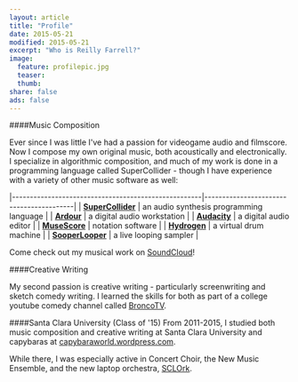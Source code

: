 ```yaml
---
layout: article
title: "Profile"
date: 2015-05-21
modified: 2015-05-21
excerpt: "Who is Reilly Farrell?"
image:
  feature: profilepic.jpg
  teaser: 
  thumb:
share: false
ads: false
---
```


####Music Composition

Ever since I was little I've had a passion for videogame audio and filmscore.  Now I compose my own original music, both acoustically and electronically.  I specialize in algorithmic composition, and much of my work is done in a programming language called SuperCollider - though I have experience with a variety of other music software as well:

|-----------------------------------------------------|-----------------------------------------|
| [**SuperCollider**](http://supercollider.github.io) | an audio synthesis programming language |
| [**Ardour**](http://ardour.org)                     | a digital audio workstation             |
| [**Audacity**](http://web.audacityteam.org/about/)  | a digital audio editor                  |
| [**MuseScore**](https://musescore.org)              | notation software                       |
| [**Hydrogen**](http://www.hydrogen-music.org/hcms/) | a virtual drum machine                  |
| [**SooperLooper**](http://essej.net/sooperlooper/)  | a live looping sampler                  |

Come check out my musical work on [SoundCloud](https://soundcloud.com/capybarrage-reilly)!


####Creative Writing

My second passion is creative writing - particularly screenwriting and sketch comedy writing.  I learned the skills for both as part of a college youtube comedy channel called [BroncoTV](https://www.youtube.com/user/broncotv/featured).

####Santa Clara University (Class of '15)
From 2011-2015, I studied both music composition and creative writing at Santa Clara University and capybaras at [capybaraworld.wordpress.com](https://capybaraworld.wordpress.com/about/).

While there, I was especially active in Concert Choir, the New Music Ensemble, and the new laptop orchestra, [SCLOrk](https://www.youtube.com/watch?v=Lts9vEBCDQ8).  
